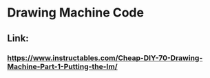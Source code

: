 # Drawing Machine Code
## Link:
### https://www.instructables.com/Cheap-DIY-70-Drawing-Machine-Part-1-Putting-the-Im/
